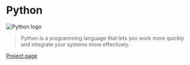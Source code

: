 # Python

![Python logo](https://www.python.org/static/community_logos/python-logo-generic.svg)

> Python is a programming language that lets you work more quickly and integrate
> your systems more effectively.

[Project page](https://amigurum.com/2020/10/amigurumi-snake-free-pattern.html)
